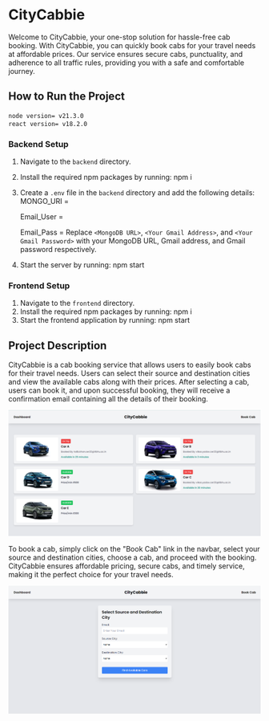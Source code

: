 # CityCabbie

Welcome to CityCabbie, your one-stop solution for hassle-free cab booking. With CityCabbie, you can quickly book cabs for your travel needs at affordable prices. Our service ensures secure cabs, punctuality, and adherence to all traffic rules, providing you with a safe and comfortable journey.

## How to Run the Project

    node version= v21.3.0
    react version= v18.2.0

### Backend Setup
1. Navigate to the `backend` directory.
2. Install the required npm packages by running:
    npm i
3. Create a `.env` file in the `backend` directory and add the following details:
    MONGO_URI = <MongoDB URL>

    Email_User = <Your Gmail Address>

    Email_Pass = <Your App Password>
Replace `<MongoDB URL>`, `<Your Gmail Address>`, and `<Your Gmail Password>` with your MongoDB URL, Gmail address, and Gmail password respectively.
4. Start the server by running:
    npm start



### Frontend Setup
1. Navigate to the `frontend` directory.
2. Install the required npm packages by running:
    npm i
3. Start the frontend application by running:
    npm start



## Project Description

CityCabbie is a cab booking service that allows users to easily book cabs for their travel needs. Users can select their source and destination cities and view the available cabs along with their prices. After selecting a cab, users can book it, and upon successful booking, they will receive a confirmation email containing all the details of their booking.

![CityCabbie Screenshot](screenshot1.png)

To book a cab, simply click on the "Book Cab" link in the navbar, select your source and destination cities, choose a cab, and proceed with the booking. CityCabbie ensures affordable pricing, secure cabs, and timely service, making it the perfect choice for your travel needs.

![CityCabbie Screenshot](screenshot2.png)

